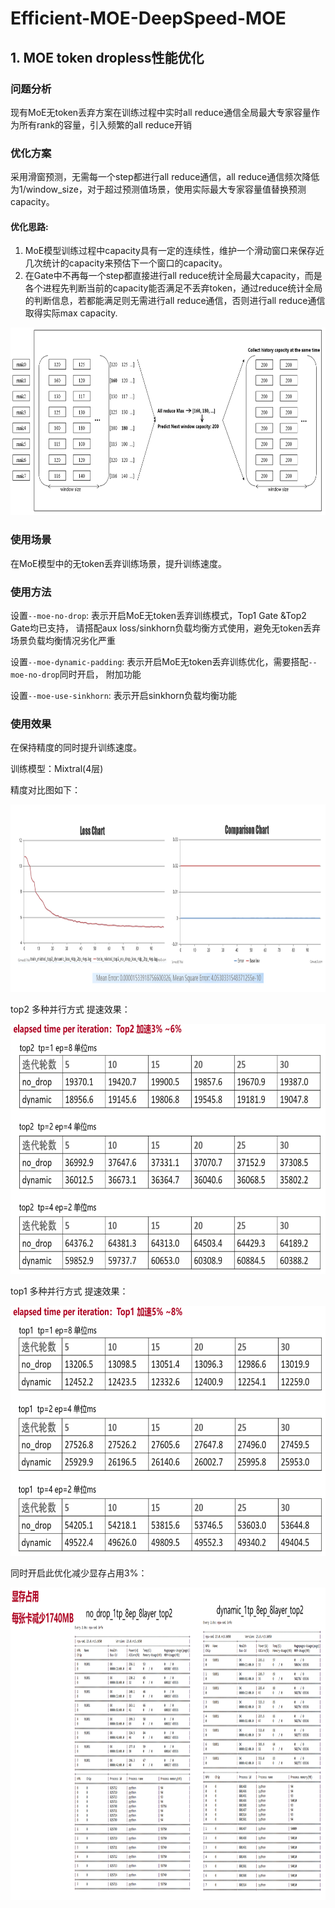 # Efficient-MOE-DeepSpeed-MOE
## 1. MOE token dropless性能优化

### 问题分析

现有MoE无token丢弃方案在训练过程中实时all reduce通信全局最大专家容量作为所有rank的容量，引入频繁的all reduce开销

### 优化方案

采用滑窗预测，无需每一个step都进行all reduce通信，all reduce通信频次降低为1/window_size，对于超过预测值场景，使用实际最大专家容量值替换预测capacity。

#### 优化思路:

1. MoE模型训练过程中capacity具有一定的连续性，维护一个滑动窗口来保存近几次统计的capacity来预估下一个窗口的capacity。
2. 在Gate中不再每一个step都直接进行all reduce统计全局最大capacity，而是各个进程先判断当前的capacity能否满足不丢弃token，通过reduce统计全局的判断信息，若都能满足则无需进行all reduce通信，否则进行all reduce通信取得实际max capacity.
<p align="center"> <img src="../../sources/images/moe_dynamic_padding_a.png" height="300px" width="600px"></p>

### 使用场景

在MoE模型中的无token丢弃训练场景，提升训练速度。

### 使用方法

设置`--moe-no-drop`: 表示开启MoE无token丢弃训练模式，Top1 Gate &Top2 Gate均已支持， 请搭配aux loss/sinkhorn负载均衡方式使用，避免无token丢弃场景负载均衡情况劣化严重

设置`--moe-dynamic-padding`: 表示开启MoE无token丢弃训练优化，需要搭配`--moe-no-drop`同时开启，
附加功能

设置`--moe-use-sinkhorn`: 表示开启sinkhorn负载均衡功能


### 使用效果

在保持精度的同时提升训练速度。

训练模型：Mixtral(4层)

精度对比图如下：
<p align="center"> <img src="../../sources/images/moe_dynamic_padding_b.png" height="300px" width="800px"></p>

top2 多种并行方式 提速效果：
<p align="center"> <img src="../../sources/images/moe_dynamic_padding_c.png" height="400px" width="800px"></p>

top1 多种并行方式 提速效果：
<p align="center"> <img src="../../sources/images/moe_dynamic_padding_d.png" height="400px" width="800px"></p>

同时开启此优化减少显存占用3%：
<p align="center"> <img src="../../sources/images/moe_dynamic_padding_e.png" height="500px" width="800px"></p>



